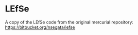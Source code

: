 # LEfSe

A copy of the LEfSe code from the original mercurial repository:
https://bitbucket.org/nsegata/lefse

